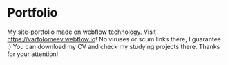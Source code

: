 # Portfolio
My site-portfolio made on webflow technology. 
Visit https://varfolomeev.webflow.io! 
No viruses or scum links there, I guarantee :)
You can download my CV and check my studying projects there. Thanks for your attention!

